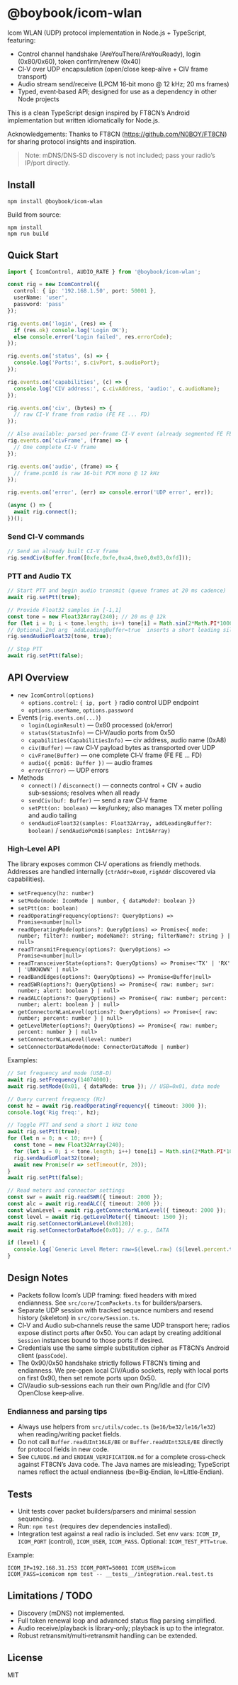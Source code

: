 # @boybook/icom-wlan

Icom WLAN (UDP) protocol implementation in Node.js + TypeScript, featuring:

- Control channel handshake (AreYouThere/AreYouReady), login (0x80/0x60), token confirm/renew (0x40)
- CI‑V over UDP encapsulation (open/close keep‑alive + CIV frame transport)
- Audio stream send/receive (LPCM 16‑bit mono @ 12 kHz; 20 ms frames)
- Typed, event‑based API; designed for use as a dependency in other Node projects

This is a clean TypeScript design inspired by FT8CN’s Android implementation but written idiomatically for Node.js.

Acknowledgements: Thanks to FT8CN (https://github.com/N0BOY/FT8CN) for sharing protocol insights and inspiration.

> Note: mDNS/DNS‑SD discovery is not included; pass your radio’s IP/port directly.

## Install

```
npm install @boybook/icom-wlan
```

Build from source:

```
npm install
npm run build
```

## Quick Start

```ts
import { IcomControl, AUDIO_RATE } from '@boybook/icom-wlan';

const rig = new IcomControl({
  control: { ip: '192.168.1.50', port: 50001 },
  userName: 'user',
  password: 'pass'
});

rig.events.on('login', (res) => {
  if (res.ok) console.log('Login OK');
  else console.error('Login failed', res.errorCode);
});

rig.events.on('status', (s) => {
  console.log('Ports:', s.civPort, s.audioPort);
});

rig.events.on('capabilities', (c) => {
  console.log('CIV address:', c.civAddress, 'audio:', c.audioName);
});

rig.events.on('civ', (bytes) => {
  // raw CI‑V frame from radio (FE FE ... FD)
});

// Also available: parsed per‑frame CI‑V event (already segmented FE FE ... FD)
rig.events.on('civFrame', (frame) => {
  // One complete CI‑V frame
});

rig.events.on('audio', (frame) => {
  // frame.pcm16 is raw 16‑bit PCM mono @ 12 kHz
});

rig.events.on('error', (err) => console.error('UDP error', err));

(async () => {
  await rig.connect();
})();
```

### Send CI‑V commands

```ts
// Send an already built CI‑V frame
rig.sendCiv(Buffer.from([0xfe,0xfe,0xa4,0xe0,0x03,0xfd]));
```

### PTT and Audio TX

```ts
// Start PTT and begin audio transmit (queue frames at 20 ms cadence)
await rig.setPtt(true);

// Provide Float32 samples in [-1,1]
const tone = new Float32Array(240); // 20 ms @ 12k
for (let i = 0; i < tone.length; i++) tone[i] = Math.sin(2*Math.PI*1000 * i / AUDIO_RATE);
// Optional 2nd arg `addLeadingBuffer=true` inserts a short leading silence
rig.sendAudioFloat32(tone, true);

// Stop PTT
await rig.setPtt(false);
```

## API Overview

- `new IcomControl(options)`
  - `options.control`: `{ ip, port }` radio control UDP endpoint
  - `options.userName`, `options.password`
- Events (`rig.events.on(...)`)
  - `login(LoginResult)` — 0x60 processed (ok/error)
  - `status(StatusInfo)` — CI‑V/audio ports from 0x50
  - `capabilities(CapabilitiesInfo)` — civ address, audio name (0xA8)
  - `civ(Buffer)` — raw CI‑V payload bytes as transported over UDP
  - `civFrame(Buffer)` — one complete CI‑V frame (FE FE ... FD)
  - `audio({ pcm16: Buffer })` — audio frames
  - `error(Error)` — UDP errors
- Methods
  - `connect()` / `disconnect()` — connects control + CIV + audio sub‑sessions; resolves when all ready
  - `sendCiv(buf: Buffer)` — send a raw CI‑V frame
  - `setPtt(on: boolean)` — key/unkey; also manages TX meter polling and audio tailing
  - `sendAudioFloat32(samples: Float32Array, addLeadingBuffer?: boolean)` / `sendAudioPcm16(samples: Int16Array)`

### High‑Level API

The library exposes common CI‑V operations as friendly methods. Addresses are handled internally (`ctrAddr=0xe0`, `rigAddr` discovered via capabilities).

- `setFrequency(hz: number)`
- `setMode(mode: IcomMode | number, { dataMode?: boolean })`
- `setPtt(on: boolean)`
- `readOperatingFrequency(options?: QueryOptions) => Promise<number|null>`
- `readOperatingMode(options?: QueryOptions) => Promise<{ mode: number; filter?: number; modeName?: string; filterName?: string } | null>`
- `readTransmitFrequency(options?: QueryOptions) => Promise<number|null>`
- `readTransceiverState(options?: QueryOptions) => Promise<'TX' | 'RX' | 'UNKNOWN' | null>`
- `readBandEdges(options?: QueryOptions) => Promise<Buffer|null>`
- `readSWR(options?: QueryOptions) => Promise<{ raw: number; swr: number; alert: boolean } | null>`
- `readALC(options?: QueryOptions) => Promise<{ raw: number; percent: number; alert: boolean } | null>`
- `getConnectorWLanLevel(options?: QueryOptions) => Promise<{ raw: number; percent: number } | null>`
- `getLevelMeter(options?: QueryOptions) => Promise<{ raw: number; percent: number } | null>`
- `setConnectorWLanLevel(level: number)`
- `setConnectorDataMode(mode: ConnectorDataMode | number)`

Examples:

```ts
// Set frequency and mode (USB-D)
await rig.setFrequency(14074000);
await rig.setMode(0x01, { dataMode: true }); // USB=0x01, data mode

// Query current frequency (Hz)
const hz = await rig.readOperatingFrequency({ timeout: 3000 });
console.log('Rig freq:', hz);

// Toggle PTT and send a short 1 kHz tone
await rig.setPtt(true);
for (let n = 0; n < 10; n++) {
  const tone = new Float32Array(240);
  for (let i = 0; i < tone.length; i++) tone[i] = Math.sin(2*Math.PI*1000*i/AUDIO_RATE) * 0.2;
  rig.sendAudioFloat32(tone);
  await new Promise(r => setTimeout(r, 20));
}
await rig.setPtt(false);

// Read meters and connector settings
const swr = await rig.readSWR({ timeout: 2000 });
const alc = await rig.readALC({ timeout: 2000 });
const wlanLevel = await rig.getConnectorWLanLevel({ timeout: 2000 });
const level = await rig.getLevelMeter({ timeout: 1500 });
await rig.setConnectorWLanLevel(0x0120);
await rig.setConnectorDataMode(0x01); // e.g., DATA

if (level) {
  console.log(`Generic Level Meter: raw=${level.raw} (${level.percent.toFixed(1)}%)`);
}
```

## Design Notes

- Packets follow Icom’s UDP framing: fixed headers with mixed endianness. See `src/core/IcomPackets.ts` for builders/parsers.
- Separate UDP session with tracked sequence numbers and resend history (skeleton) in `src/core/Session.ts`.
- CI‑V and Audio sub‑channels reuse the same UDP transport here; radios expose distinct ports after 0x50. You can adapt by creating additional `Session` instances bound to those ports if desired.
- Credentials use the same simple substitution cipher as FT8CN’s Android client (`passCode`).
- The 0x90/0x50 handshake strictly follows FT8CN’s timing and endianness. We pre‑open local CIV/Audio sockets, reply with local ports on first 0x90, then set remote ports upon 0x50.
- CIV/audio sub‑sessions each run their own Ping/Idle and (for CIV) OpenClose keep‑alive.

### Endianness and parsing tips

- Always use helpers from `src/utils/codec.ts` (`be16/be32/le16/le32`) when reading/writing packet fields.
- Do not call `Buffer.readUInt16LE/BE` or `Buffer.readUInt32LE/BE` directly for protocol fields in new code.
- See `CLAUDE.md` and `ENDIAN_VERIFICATION.md` for a complete cross‑check against FT8CN’s Java code. The Java names are misleading; TypeScript names reflect the actual endianness (be=Big‑Endian, le=Little‑Endian).

## Tests

- Unit tests cover packet builders/parsers and minimal session sequencing.
- Run: `npm test` (requires dev dependencies installed).
- Integration test against a real radio is included. Set env vars: `ICOM_IP`, `ICOM_PORT` (control), `ICOM_USER`, `ICOM_PASS`. Optional: `ICOM_TEST_PTT=true`.

Example:

```
ICOM_IP=192.168.31.253 ICOM_PORT=50001 ICOM_USER=icom ICOM_PASS=icomicom npm test -- __tests__/integration.real.test.ts
```

## Limitations / TODO

- Discovery (mDNS) not implemented.
- Full token renewal loop and advanced status flag parsing simplified.
- Audio receive/playback is library‑only; playback is up to the integrator.
- Robust retransmit/multi‑retransmit handling can be extended.

## License

MIT

